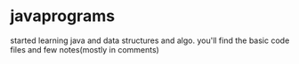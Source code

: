# javaprograms
started learning java and data structures and algo. you'll find the basic code files and few notes(mostly in comments)
